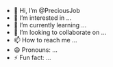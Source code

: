 - 👋 Hi, I’m @PreciousJob
- 👀 I’m interested in ...
- 🌱 I’m currently learning ...
- 💞️ I’m looking to collaborate on ...
- 📫 How to reach me ...
- 😄 Pronouns: ...
- ⚡ Fun fact: ...

<!---
PreciousJob/PreciousJob is a ✨ special ✨ repository because its `README.md` (this file) appears on your GitHub profile.
You can click the Preview link to take a look at your changes.
--->
